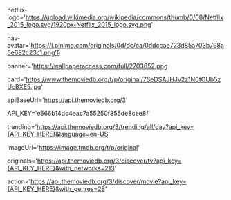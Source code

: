 netflix-logo='https://upload.wikimedia.org/wikipedia/commons/thumb/0/08/Netflix_2015_logo.svg/1920px-Netflix_2015_logo.svg.png'

nav-avatar='https://i.pinimg.com/originals/0d/dc/ca/0ddccae723d85a703b798a5e682c23c1.png'§

banner='https://wallpaperaccess.com/full/2703652.png

card='https://www.themoviedb.org/t/p/original/7SeDSAJHJv2z1N0tOUb5zUcBXE5.jpg'

apiBaseUrl='https://api.themoviedb.org/3'

API_KEY='e566b14dc4eac7a55250f855de8cee8f'

trending='https://api.themoviedb.org/3/trending/all/day?api_key={API_KEY_HERE}&language=en-US'

imageUrl='https://image.tmdb.org/t/p/original'

originals='https://api.themoviedb.org/3/discover/tv?api_key={API_KEY_HERE}&with_networks=213'

action='https://api.themoviedb.org/3/discover/movie?api_key={API_KEY_HERE}&with_genres=28'